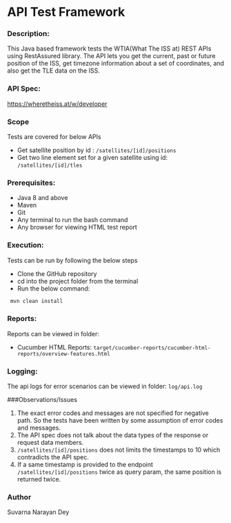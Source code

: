 # API Test Framework

### Description:

This Java based framework tests the WTIA(What The ISS at) REST APIs using RestAssured library. 
The API lets you get the current, past or future position of the ISS, get timezone information about a set of coordinates, and also get the TLE data on the ISS.

### API Spec:
https://wheretheiss.at/w/developer

### Scope

Tests are covered for below APIs
* Get satellite position by id : `/satellites/[id]/positions`
* Get two line element set for a given satellite using id: `/satellites/[id]/tles`

### Prerequisites:
* Java 8 and above
* Maven
* Git
* Any terminal to run the bash command
* Any browser for viewing HTML test report

### Execution:
Tests can be run by following the below steps

* Clone the GitHub repository
* cd into the project folder from the terminal
* Run the below command:

```bash
 mvn clean install
 ```

### Reports:
Reports can be viewed in folder:
* Cucumber HTML Reports: `target/cucumber-reports/cucumber-html-reports/overview-features.html`

### Logging:
The api logs for error scenarios can be viewed in folder: `log/api.log`

###Observations/Issues
1. The exact error codes and messages are not specified for negative path. So the tests have been written by some assumption of error codes and messages.
2. The API spec does not talk about the data types of the response or request data members.
3. `/satellites/[id]/positions` does not limits the timestamps to 10 which contradicts the API spec.
4. If a same timestamp is provided to the endpoint `/satellites/[id]/positions` twice as query param, the same position is returned twice.

### Author
Suvarna Narayan Dey
